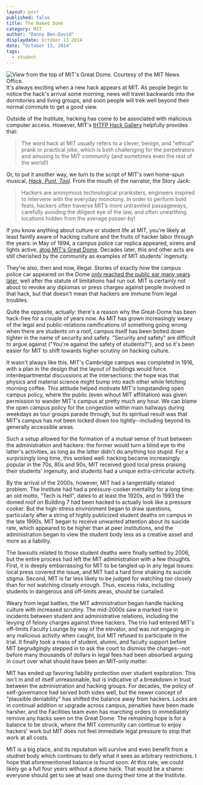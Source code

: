 ```yaml
---
layout: post
published: false
title: The Naked Dome
category: MIT
author: "Danny Ben-David"
displaydate: October 13 2014
date: "October 13, 2014"
tags: 
  - student
---
```


![_View from the top of MIT's Great Dome. Courtesy of the MIT News Office._](http://i.imgur.com/CHMwIGR.jpg "View from the top of MIT's Great Dome. Courtesy of the MIT News Office.")    
It's always exciting when a new hack appears at MIT. As people begin to notice the hack's arrival some morning, news will travel backwards into the dormitories and living groups, and soon people will trek well beyond their normal commute to get a good view.

Outside of the Institute, hacking has come to be associated with malicious computer access. However, MIT's [IHTFP Hack Gallery](http://hacks.mit.edu) helpfully provides that:

> The word hack at MIT usually refers to a clever, benign, and "ethical" prank or practical joke, which is both challenging for the perpetrators and amusing to the MIT community (and sometimes even the rest of the world!)

Or, to put it another way, we turn to the script of MIT's own home-spun musical, [*Hack, Punt, Tool*](http://hackpunttool.com/). From the mouth of the narrator, the Story Jack:

> Hackers are anonymous technological pranksters, engineers inspired to intervene with the everyday monotony. In order to perform bold feats, hackers often traverse MIT’s more untraveled passageways, carefully avoiding the diligent eye of the law, and often unearthing locations hidden from the average passer-by!

If you know anything about culture or student life at MIT, you're likely at least faintly aware of hacking culture and the fruits of hacker labor through the years: in May of 1994, a campus police car replica appeared, sirens and lights active, [atop MIT's Great Dome](http://hacks.mit.edu/Hacks/by_year/1994/cp_car/). Decades later, this and other acts are still cherished by the community as examples of MIT students' ingenuity.

They're also, then and now, illegal. Stories of exactly _how_ the campus police car appeared on the Dome [only reached the public ear many years later](http://www.technologyreview.com/article/404726/a-hackers-reunion/page/2/), well after the statute of limitations had run out. MIT is certainly not about to revoke any diplomas or press charges against people involved in that hack, but that doesn't mean that hackers are immune from legal troubles.

Quite the opposite, actually: there's a reason why the Great-Dome has been hack-free for a couple of years now. As MIT has grown increasingly weary of the legal and public-relations ramifications of something going wrong when there are students on a roof, campus itself has been bolted down tighter in the name of security and safety. "Security and safety" are difficult to argue against ("You're against the safety of students?"), and so it's been easier for MIT to shift towards higher scrutiny on hacking culture.

It wasn't always like this. MIT's Cambridge campus was completed in 1916, with a plan in the design that the layout of buildings would force interdepartmental discussions at the intersections: the hope was that physics and material science might bump into each other while fetching morning coffee. This attitude helped motivate MIT's longstanding open campus policy, where the public (even wihout MIT affilitation) was given permission to wander MIT's campus at pretty much any hour. We can blame the open campus policy for the congestion within main hallways during weekdays as tour groups parade through, but its spiritual result was that MIT's campus has not been locked down too tightly--including beyond its generally accessible areas.

Such a setup allowed for the formation of a mutual sense of trust between the administration and hackers: the former would turn a blind eye to the latter's activities, as long as the latter didn't do anything too stupid. For a surprisingly long time, this worked well: hacking became increasingly popular in the 70s, 80s and 90s, MIT received good local press praising their students' ingenuity, and students had a unique extra-cirricular activity.

By the arrival of the 2000s, however, MIT had a tangentially related problem. The Institute had had a pressure-cooker mentality for a long time: an old motto, "Tech is Hell", dates to at least the 1920s, and in 1993 the domed roof on Building 7 had been hacked to actually look like a pressure cooker. But the high-stress environment began to draw questions, particularly after a string of highly publicized student deaths on campus in the late 1990s. MIT began to receive unwanted attention about its suicide rate, which appeared to be higher than at peer institutions, and the administration began to view the student body less as a creative asset and more as a liability. 

The lawsuits related to those student deaths were finally settled by 2006, but the entire process had left the MIT administration with a few thoughts. First, it is deeply embarrassing for MIT to be tangled up in any legal issues: local press covered the issue, and MIT had a hard time shaking its suicide stigma. Second, MIT is far less likely to be judged for watching _too_ closely than for not watching closely _enough_. Thus, excess risks, including students in dangerous and off-limits areas, should be curtailed.

Weary from legal battles, the MIT administration began handle hacking culture with increased scrutiny. The mid-2000s saw a marked rise in incidents between student and administrative relations, including the levying of felony charges against three hackers. The trio had entered MIT's off-limits Faculty Lounge by way of the elevator, and was not engaging in any malicious activity when caught, but MIT refused to participate in the trial. It finally took a mass of student, alumni, and faculty support before MIT begrudgingly stepped in to ask the court to dismiss the charges--not before many thousands of dollars in legal fees had been absorbed arguing in court over what should have been an MIT-only matter.

MIT has ended up favoring liability protection over student exploration. This isn't in and of itself unreasonable, but is indicative of a breakdown in trust between the administration and hacking groups. For decades, the policy of self-governance had served both sides well, but the newer concept of "plausible deniability" has shifted the balance away from hackers. Locks are in continual addition or upgrade across campus, penalties have been made harsher, and the Facilities team even has marching orders to immediately remove any hacks seen on the Great Dome. The remaining hope is for a balance to be struck, where the MIT community can continue to enjoy hackers' work but MIT does not feel immediate legal pressure to stop that work at all costs.

MIT is a big place, and its reputation will survive and even benefit from a studnet body which continues to defy what it sees as arbitrary restrictions. I hope that aforementioned balance is found soon. At this rate, we could likely go a full four years without a dome hack. That would be a shame: everyone should get to see at least one during their time at the Institvte.